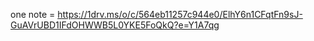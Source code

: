 one note = https://1drv.ms/o/c/564eb11257c944e0/ElhY6n1CFqtFn9sJ-GuAVrUBD1IFdOHWWB5L0YKE5FoQkQ?e=Y1A7qg